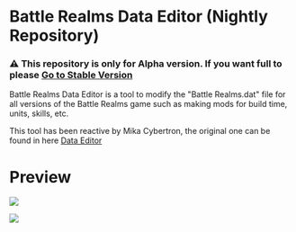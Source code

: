 # Battle Realms Data Editor (Nightly Repository)

### ⚠️ This repository is only for Alpha version. If you want full to please [Go to Stable Version](https://github.com/MikaCybertron/Battle-Realms-Data-Editor) </br>
Battle Realms Data Editor is a tool to modify the "Battle Realms.dat" file for all versions of the Battle Realms game such as making mods for build time, units, skills, etc.

This tool has been reactive by Mika Cybertron, the original one can be found in here [Data Editor](https://www.moddb.com/mods/boltymods-data-editor-for-battle-realms/downloads/boltymods-data-editor-file)

# Preview
![](https://github.com/KravitzMC/Battle-Realms-Data-Editor/blob/main/Image/3_dark.png)

![](https://github.com/KravitzMC/Battle-Realms-Data-Editor/blob/main/Image/4_dark.png)


